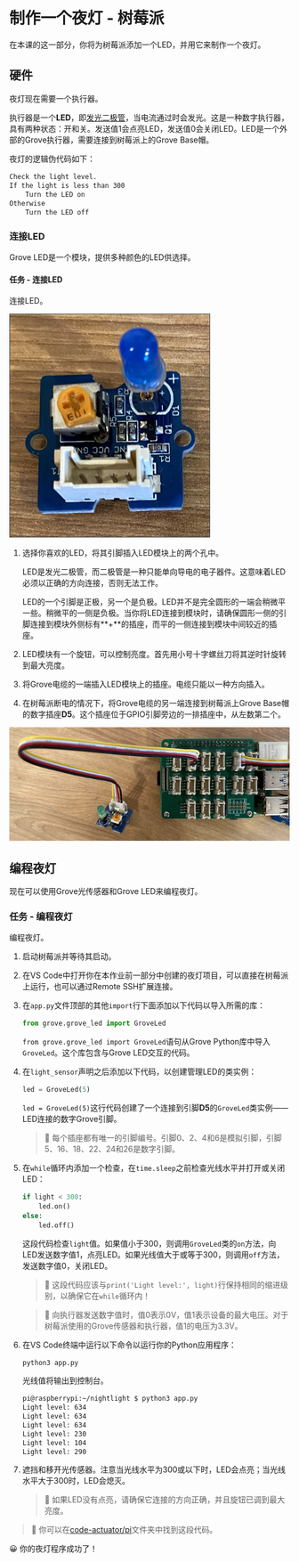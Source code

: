 <!--
CO_OP_TRANSLATOR_METADATA:
{
  "original_hash": "4db8a3879a53490513571df2f6cf7641",
  "translation_date": "2025-08-24T23:20:06+00:00",
  "source_file": "1-getting-started/lessons/3-sensors-and-actuators/pi-actuator.md",
  "language_code": "zh"
}
-->
# 制作一个夜灯 - 树莓派

在本课的这一部分，你将为树莓派添加一个LED，并用它来制作一个夜灯。

## 硬件

夜灯现在需要一个执行器。

执行器是一个**LED**，即[发光二极管](https://wikipedia.org/wiki/Light-emitting_diode)，当电流通过时会发光。这是一种数字执行器，具有两种状态：开和关。发送值1会点亮LED，发送值0会关闭LED。LED是一个外部的Grove执行器，需要连接到树莓派上的Grove Base帽。

夜灯的逻辑伪代码如下：

```text
Check the light level.
If the light is less than 300
    Turn the LED on
Otherwise
    Turn the LED off
```

### 连接LED

Grove LED是一个模块，提供多种颜色的LED供选择。

#### 任务 - 连接LED

连接LED。

![一个Grove LED](../../../../translated_images/grove-led.6c853be93f473cf2c439cfc74bb1064732b22251a83cedf66e62f783f9cc1a79.zh.png)

1. 选择你喜欢的LED，将其引脚插入LED模块上的两个孔中。

    LED是发光二极管，而二极管是一种只能单向导电的电子器件。这意味着LED必须以正确的方向连接，否则无法工作。

    LED的一个引脚是正极，另一个是负极。LED并不是完全圆形的一端会稍微平一些。稍微平的一侧是负极。当你将LED连接到模块时，请确保圆形一侧的引脚连接到模块外侧标有**+**的插座，而平的一侧连接到模块中间较近的插座。

1. LED模块有一个旋钮，可以控制亮度。首先用小号十字螺丝刀将其逆时针旋转到最大亮度。

1. 将Grove电缆的一端插入LED模块上的插座。电缆只能以一种方向插入。

1. 在树莓派断电的情况下，将Grove电缆的另一端连接到树莓派上Grove Base帽的数字插座**D5**。这个插座位于GPIO引脚旁边的一排插座中，从左数第二个。

![连接到D5插座的Grove LED](../../../../translated_images/pi-led.97f1d474981dc35d1c7996c7b17de355d3d0a6bc9606d79fa5f89df933415122.zh.png)

## 编程夜灯

现在可以使用Grove光传感器和Grove LED来编程夜灯。

### 任务 - 编程夜灯

编程夜灯。

1. 启动树莓派并等待其启动。

1. 在VS Code中打开你在本作业前一部分中创建的夜灯项目，可以直接在树莓派上运行，也可以通过Remote SSH扩展连接。

1. 在`app.py`文件顶部的其他`import`行下面添加以下代码以导入所需的库：

    ```python
    from grove.grove_led import GroveLed
    ```

    `from grove.grove_led import GroveLed`语句从Grove Python库中导入`GroveLed`。这个库包含与Grove LED交互的代码。

1. 在`light_sensor`声明之后添加以下代码，以创建管理LED的类实例：

    ```python
    led = GroveLed(5)
    ```

    `led = GroveLed(5)`这行代码创建了一个连接到引脚**D5**的`GroveLed`类实例——LED连接的数字Grove引脚。

    > 💁 每个插座都有唯一的引脚编号。引脚0、2、4和6是模拟引脚，引脚5、16、18、22、24和26是数字引脚。

1. 在`while`循环内添加一个检查，在`time.sleep`之前检查光线水平并打开或关闭LED：

    ```python
    if light < 300:
        led.on()
    else:
        led.off()
    ```

    这段代码检查`light`值。如果值小于300，则调用`GroveLed`类的`on`方法，向LED发送数字值1，点亮LED。如果光线值大于或等于300，则调用`off`方法，发送数字值0，关闭LED。

    > 💁 这段代码应该与`print('Light level:', light)`行保持相同的缩进级别，以确保它在`while`循环内！

    > 💁 向执行器发送数字值时，值0表示0V，值1表示设备的最大电压。对于树莓派使用的Grove传感器和执行器，值1的电压为3.3V。

1. 在VS Code终端中运行以下命令以运行你的Python应用程序：

    ```sh
    python3 app.py
    ```

    光线值将输出到控制台。

    ```text
    pi@raspberrypi:~/nightlight $ python3 app.py 
    Light level: 634
    Light level: 634
    Light level: 634
    Light level: 230
    Light level: 104
    Light level: 290
    ```

1. 遮挡和移开光传感器。注意当光线水平为300或以下时，LED会点亮；当光线水平大于300时，LED会熄灭。

    > 💁 如果LED没有点亮，请确保它连接的方向正确，并且旋钮已调到最大亮度。


> 💁 你可以在[code-actuator/pi](../../../../../1-getting-started/lessons/3-sensors-and-actuators/code-actuator/pi)文件夹中找到这段代码。

😀 你的夜灯程序成功了！
